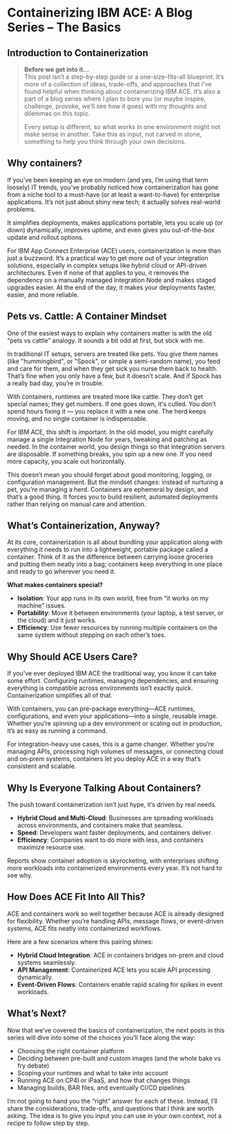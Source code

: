 # Containerizing IBM ACE: A Blog Series – The Basics

## Introduction to Containerization

> **Before we get into it…**  
> This post isn’t a step-by-step guide or a one-size-fits-all blueprint. It’s more of a collection of ideas, trade-offs, and approaches that I’ve found helpful when thinking about containerizing IBM ACE. It’s also a part of a blog series where I plan to bore you (or maybe inspire, challenge, provoke, we’ll see how it goes) with my thoughts and dilemmas on this topic.
>
> Every setup is different, so what works in one environment might not make sense in another. Take this as input, not carved in stone, something to help you think through your own decisions.


## Why containers?

If you’ve been keeping an eye on modern (and yes, I’m using that term loosely) IT trends, you’ve probably noticed how containerization has gone from a niche tool to a must-have (or at least a want-to-have) for enterprise applications. It’s not just about shiny new tech; it actually solves real-world problems.

It simplifies deployments, makes applications portable, lets you scale up (or down) dynamically, improves uptime, and even gives you out-of-the-box update and rollout options.

For IBM App Connect Enterprise (ACE) users, containerization is more than just a buzzword. It’s a practical way to get more out of your integration solutions, especially in complex setups like hybrid cloud or API-driven architectures. Even if none of that applies to you, it removes the dependency on a manually managed Integration Node and makes staged upgrades easier. At the end of the day, it makes your deployments faster, easier, and more reliable.


## Pets vs. Cattle: A Container Mindset

One of the easiest ways to explain why containers matter is with the old “pets vs cattle” analogy. It sounds a bit odd at 
first, but stick with me.

In traditional IT setups, servers are treated like pets. You give them names (like "hummingbird", or "Spock", or simple a semi-random name), you feed and care for them, and when they get sick you nurse them back to health. That’s fine when you only have a few, but it doesn’t scale. And if Spock has a really bad day, you’re in trouble.

With containers, runtimes are treated more like cattle. They don’t get special names; they get numbers. If one goes down, it's culled. You don’t spend hours fixing it — you replace it with a new one. The herd keeps moving, and no single container is indispensable.

For IBM ACE, this shift is important. In the old model, you might carefully manage a single Integration Node for years, tweaking and patching as needed. In the container world, you design things so that integration servers are disposable. If something breaks, you spin up a new one. If you need more capacity, you scale out horizontally.

This doesn’t mean you should forget about good monitoring, logging, or configuration management. But the mindset changes: instead of nurturing a pet, you’re managing a herd. Containers are ephemeral by design, and that’s a good thing. It forces you to build resilient, automated deployments rather than relying on manual care and attention.

## What’s Containerization, Anyway?

At its core, containerization is all about bundling your application along with everything it needs to run into a lightweight, portable package called a container. Think of it as the difference between carrying loose groceries and putting them neatly into a bag; containers keep everything in one place and ready to go wherever you need it.

**What makes containers special?**

- **Isolation**: Your app runs in its own world, free from “it works on my machine” issues.
- **Portability**: Move it between environments (your laptop, a test server, or the cloud) and it just works.
- **Efficiency**: Use fewer resources by running multiple containers on the same system without stepping on each other’s toes.


## Why Should ACE Users Care?

If you’ve ever deployed IBM ACE the traditional way, you know it can take some effort. Configuring runtimes, managing dependencies, and ensuring everything is compatible across environments isn’t exactly quick. Containerization simplifies all of that.

With containers, you can pre-package everything—ACE runtimes, configurations, and even your applications—into a single, reusable image. Whether you’re spinning up a dev environment or scaling out in production, it’s as easy as running a command.

For integration-heavy use cases, this is a game changer. Whether you’re managing APIs, processing high volumes of messages, or connecting cloud and on-prem systems, containers let you deploy ACE in a way that’s consistent and scalable.


## Why Is Everyone Talking About Containers?

The push toward containerization isn’t just hype, it’s driven by real needs.

- **Hybrid Cloud and Multi-Cloud**: Businesses are spreading workloads across environments, and containers make that seamless.
- **Speed**: Developers want faster deployments, and containers deliver.
- **Efficiency**: Companies want to do more with less, and containers maximize resource use.

Reports show container adoption is skyrocketing, with enterprises shifting more workloads into containerized environments every year. It’s not hard to see why.


## How Does ACE Fit Into All This?

ACE and containers work so well together because ACE is already designed for flexibility. Whether you’re handling APIs, message flows, or event-driven systems, ACE fits neatly into containerized workflows.

Here are a few scenarios where this pairing shines:

- **Hybrid Cloud Integration**: ACE in containers bridges on-prem and cloud systems seamlessly.
- **API Management**: Containerized ACE lets you scale API processing dynamically.
- **Event-Driven Flows**: Containers enable rapid scaling for spikes in event workloads.


## What’s Next?

Now that we’ve covered the basics of containerization, the next posts in this series will dive into some of the choices you’ll face along the way:

- Choosing the right container platform
- Deciding between pre-built and custom images (and the whole bake vs fry debate)
- Scoping your runtimes and what to take into account
- Running ACE on CP4I or iPaaS, and how that changes things
- Managing builds, BAR files, and eventually CI/CD pipelines

I’m not going to hand you the “right” answer for each of these. Instead, I’ll share the considerations, trade-offs, and questions that I think are worth asking. The idea is to give you input you can use in your own context, not a recipe to follow step by step.  
